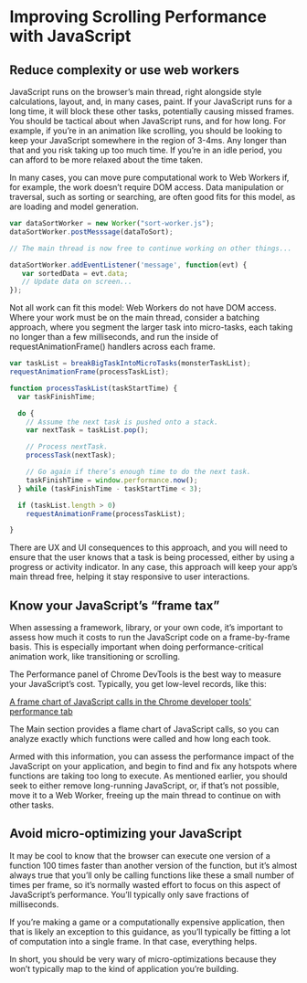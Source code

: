 # Improving Scrolling Performance with JavaScript
## Reduce complexity or use web workers
JavaScript runs on the browser’s main thread, right alongside style calculations, layout, and, in many cases, paint. If your JavaScript runs for a long time, it will block these other tasks, potentially causing missed frames. You should be tactical about when JavaScript runs, and for how long. For example, if you’re in an animation like scrolling, you should be looking to keep your JavaScript somewhere in the region of 3-4ms. Any longer than that and you risk taking up too much time. If you’re in an idle period, you can afford to be more relaxed about the time taken.

In many cases, you can move pure computational work to Web Workers if, for example, the work doesn’t require DOM access. Data manipulation or traversal, such as sorting or searching, are often good fits for this model, as are loading and model generation.

```javascript
var dataSortWorker = new Worker("sort-worker.js");
dataSortWorker.postMesssage(dataToSort);

// The main thread is now free to continue working on other things...

dataSortWorker.addEventListener('message', function(evt) {
   var sortedData = evt.data;
   // Update data on screen...
});
```

Not all work can fit this model: Web Workers do not have DOM access. Where your work must be on the main thread, consider a batching approach, where you segment the larger task into micro-tasks, each taking no longer than a few milliseconds, and run the inside of requestAnimationFrame() handlers across each frame.

```javascript
var taskList = breakBigTaskIntoMicroTasks(monsterTaskList);
requestAnimationFrame(processTaskList);

function processTaskList(taskStartTime) {
  var taskFinishTime;

  do {
    // Assume the next task is pushed onto a stack.
    var nextTask = taskList.pop();

    // Process nextTask.
    processTask(nextTask);

    // Go again if there’s enough time to do the next task.
    taskFinishTime = window.performance.now();
  } while (taskFinishTime - taskStartTime < 3);

  if (taskList.length > 0)
    requestAnimationFrame(processTaskList);

}

```
There are UX and UI consequences to this approach, and you will need to ensure that the user knows that a task is being processed, either by using a progress or activity indicator. In any case, this approach will keep your app’s main thread free, helping it stay responsive to user interactions.

## Know your JavaScript’s “frame tax”
When assessing a framework, library, or your own code, it’s important to assess how much it costs to run the JavaScript code on a frame-by-frame basis. This is especially important when doing performance-critical animation work, like transitioning or scrolling.

The Performance panel of Chrome DevTools is the best way to measure your JavaScript’s cost. Typically, you get low-level records, like this:

[A frame chart of JavaScript calls in the Chrome developer tools' performance tab](./chart.jpg)

The Main section provides a flame chart of JavaScript calls, so you can analyze exactly which functions were called and how long each took.

Armed with this information, you can assess the performance impact of the JavaScript on your application, and begin to find and fix any hotspots where functions are taking too long to execute. As mentioned earlier, you should seek to either remove long-running JavaScript, or, if that’s not possible, move it to a Web Worker, freeing up the main thread to continue on with other tasks.

## Avoid micro-optimizing your JavaScript
It may be cool to know that the browser can execute one version of a function 100 times faster than another version of the function, but it’s almost always true that you’ll only be calling functions like these a small number of times per frame, so it’s normally wasted effort to focus on this aspect of JavaScript’s performance. You’ll typically only save fractions of milliseconds.

If you’re making a game or a computationally expensive application, then that is likely an exception to this guidance, as you’ll typically be fitting a lot of computation into a single frame. In that case, everything helps.

In short, you should be very wary of micro-optimizations because they won’t typically map to the kind of application you’re building.

